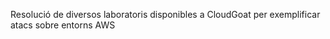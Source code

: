  Resolució de diversos laboratoris disponibles a CloudGoat per exemplificar atacs sobre entorns AWS 
